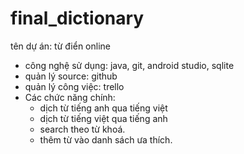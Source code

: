 # final_dictionary
tên dự án: từ điển online

- công nghệ sử dụng: java, git, android studio, sqlite
- quản lý source: github
- quản lý công việc: trello
- Các chức năng chính:
  + dịch từ tiếng anh qua tiếng việt
  + dịch từ tiếng việt qua tiếng anh
  + search theo từ khoá.
  + thêm từ vào danh sách ưa thích.
